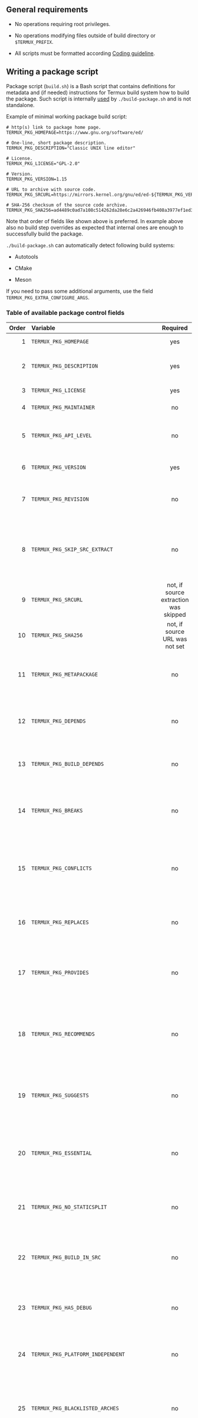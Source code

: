 ## General requirements

- No operations requiring root privileges.

- No operations modifying files outside of build directory or `$TERMUX_PREFIX`.

- All scripts must be formatted according [Coding guideline](./Coding-guideline).

## Writing a package script

Package script (`build.sh`) is a Bash script that contains definitions for
metadata and (if needed) instructions for Termux build system how to build the
package. Such script is internally [used](./Building-packages#understanding-build-process)
by `./build-package.sh` and is not standalone.

Example of minimal working package build script:
```
# http(s) link to package home page.
TERMUX_PKG_HOMEPAGE=https://www.gnu.org/software/ed/

# One-line, short package description.
TERMUX_PKG_DESCRIPTION="Classic UNIX line editor"

# License.
TERMUX_PKG_LICENSE="GPL-2.0"

# Version.
TERMUX_PKG_VERSION=1.15

# URL to archive with source code.
TERMUX_PKG_SRCURL=https://mirrors.kernel.org/gnu/ed/ed-${TERMUX_PKG_VERSION}.tar.lz

# SHA-256 checksum of the source code archive.
TERMUX_PKG_SHA256=ad4489c0ad7a108c514262da28e6c2a426946fb408a3977ef1ed34308bdfd174
```
Note that order of fields like shown above is preferred. In example above also
no build step overrides as expected that internal ones are enough to successfully
build the package.

`./build-package.sh` can automatically detect following build systems:

- Autotools

- CMake

- Meson

If you need to pass some additional arguments, use the field
`TERMUX_PKG_EXTRA_CONFIGURE_ARGS`.

### Table of available package control fields

| Order | Variable | Required | Description |
| -----:|:-------- |:--------:|:----------- |
| 1     | `TERMUX_PKG_HOMEPAGE` | yes | Home page URL. |
| 2     | `TERMUX_PKG_DESCRIPTION` | yes | Short, one-line description of package. |
| 3     | `TERMUX_PKG_LICENSE` | yes | Package license. |
| 4     | `TERMUX_PKG_MAINTAINER` | no | Package maintainer. |
| 5     | `TERMUX_PKG_API_LEVEL` | no | Android API level for which package should be compiled. |
| 6     | `TERMUX_PKG_VERSION` | yes | Original package version. |
| 7     | `TERMUX_PKG_REVISION` | no | Package revision. Bumped on each package rebuild. |
| 8     | `TERMUX_PKG_SKIP_SRC_EXTRACT` | no | Whether to omit source code downloading and extraction. Default is **false**. |
| 9     | `TERMUX_PKG_SRCURL` | not, if source extraction was skipped | URL from which source archive should be downloaded. |
| 10    | `TERMUX_PKG_SHA256` | not, if source URL was not set | SHA-256 checksum of source archive. |
| 11    | `TERMUX_PKG_METAPACKAGE` | no | Whether to make package treated as metapackage. Default is **false**. |
| 12    | `TERMUX_PKG_DEPENDS` | no | Comma-separated list of dependency package names. |
| 13    | `TERMUX_PKG_BUILD_DEPENDS` | no | Comma-separated list of build-time only dependencies. |
| 14    | `TERMUX_PKG_BREAKS` | no | Comma-separated list of packages that are incompatible with the current one. |
| 15    | `TERMUX_PKG_CONFLICTS` | no | Comma-separated list of packages which have file name collisions with the current one. |
| 16    | `TERMUX_PKG_REPLACES` | no | Comma-separated list of packages being replaced by current one. |
| 17    | `TERMUX_PKG_PROVIDES` | no | Comma-separated list of virtual packages being provided by current one. |
| 18    | `TERMUX_PKG_RECOMMENDS` | no | Comma-separated list of non-absolute dependencies - packages usually used with the current one. |
| 19    | `TERMUX_PKG_SUGGESTS` | no | Comma-separated list of packages that are related to or enhance the current one. |
| 20    | `TERMUX_PKG_ESSENTIAL` | no | Whether to treat package as essential which cannot be uninstalled in usual way. Default is **false**. |
| 21    | `TERMUX_PKG_NO_STATICSPLIT` | no | Whether to split static libraries into a subpackage. Default is **false**. |
| 22    | `TERMUX_PKG_BUILD_IN_SRC` | no | Whether to perform build in a source code directory. Default is **false**. |
| 23    | `TERMUX_PKG_HAS_DEBUG` | no | Whether debug builds are possible for package. Default is **true**. |
| 24    | `TERMUX_PKG_PLATFORM_INDEPENDENT` | no | Whether to treat package as platform independent. Default is **false**. |
| 25    | `TERMUX_PKG_BLACKLISTED_ARCHES` | no | Comma-separated list of CPU architectures for which package cannot be compiled. |
| 26    | `TERMUX_PKG_HOSTBUILD` | no | Whether package require building for host. Default is **false**. |
| 27    | `TERMUX_PKG_FORCE_CMAKE` | no | Whether to force use CMake even if Autotools configure script available. Default is **false**. |
| 28    | `TERMUX_PKG_EXTRA_CONFIGURE_ARGS` | no | Extra arguments passed to build system configuration utility. |
| 29    | `TERMUX_PKG_EXTRA_HOSTBUILD_CONFIGURE_ARGS` | no | Extra arguments passed to build system configuration utility when performing host build. |
| 30    | `TERMUX_PKG_EXTRA_MAKE_ARGS` | no | Extra arguments passed to utility `make`. |
| 31    | `TERMUX_PKG_MAKE_INSTALL_TARGET` | no | Equivalent for `install` argument passed to utility `make` in the installation process. |
| 32    | `TERMUX_PKG_RM_AFTER_INSTALL` | no | List of files that should be removed after installation process. |
| 33    | `TERMUX_PKG_CONFFILES` | no | A space or newline separated list of package configuration files that should not be overwritten on update. |

### Table of available build step overrides

Complete reference for all build steps can be found in
[Building packages](./Building-packages#build-steps-reference).

| Execution order | Function name | Description |
| ---------------:|:-------------:|:----------- |
| 1               | `termux_step_extract_package` | Obtain package sources and put them to relevant directory. |
| 2               | `termux_step_post_extract_package` | Hook to run commands immediately after extracting sources. |
| 3               | `termux_step_handle_host_build` | Determine whether a host build is required. |
| 4               | `termux_step_host_build` | Perform a host build. |
| 5               | `termux_step_pre_configure` | Hook to run commands before source configuration. |
| 6               | `termux_step_configure` | Configure sources. By default, it determines build system automatically. |
| 7               | `termux_step_post_configure` | Hook to run commands immediately after configuration. |
| 8               | `termux_step_make` | Compile the source code. |
| 9               | `termux_step_make_install` | Install the compiled artifacts. |
| 10              | `termux_step_post_make_install` | Hook to run commands immediately after installation. |
| 11              | `termux_step_install_license` | Link or copy package-specific LICENSE to `./share/doc/$TERMUX_PKG_NAME`. |
| 12              | `termux_step_post_massage` | Final hook before creating `*.deb` file(s). |
| 13              | `termux_step_create_debscripts` | Create maintainer scripts, e.g. pre/post installation hooks. |

## Writing a subpackage script

Subpackage definitions are often used to move optional parts of installation to
a separate packages. For example, some libraries come with utilities which may
not be used by end user. Thus we can move these utilities to a separate package
and reduce installation size in case when library package was installed as
dependency.

Minimal subpackage script consist of the following fields:
```
TERMUX_SUBPKG_DESCRIPTION= # Sub-package description
TERMUX_SUBPKG_INCLUDE="" # List of files (either space or newline separated) to include in subpackage
```
Order above is preferred as include list may be long.

Subpackage script must be located in same directory as `build.sh` and have file
name in the following format:
```
{subpackage name}.subpackage.sh
```
Note that its name cannot be same as of parent package.

Additional notes about subpackages:

- Subpackages always have version equal to parent package.

- Subpackages for static libraries are created automatically.

### Table of available subpackage control fields

| Order | Variable | Required | Description |
| -----:|:-------- |:--------:|:----------- |
| 1     | `TERMUX_SUBPKG_DESCRIPTION` | yes | Short, one-line description of subpackage. |
| 2     | `TERMUX_SUBPKG_DEPEND_ON_PARENT` | no | Specifies way how subpackage should depend on parent. See [Subpackage dependencies](#subpackage-dependencies) for more information. |
| 3     | `TERMUX_SUBPKG_DEPENDS` | no | Comma-separated list of subpackage dependencies. |
| 4     | `TERMUX_SUBPKG_BREAKS` | no | Comma-separated list of packages that are incompatible with the current one. |
| 5     | `TERMUX_SUBPKG_CONFLICTS` | no | Comma-separated list of packages which have file name collisions with the current one. |
| 6     | `TERMUX_SUBPKG_REPLACES` | no | Comma-separated list of packages being replaced by current one. |
| 7     | `TERMUX_SUBPKG_ESSENTIAL` | no | Whether to treat subpackage as essential which cannot be uninstalled in usual way. Default is **false**. |
| 8     | `TERMUX_SUBPKG_PLATFORM_INDEPENDENT` | no | Whether to treat subpackage as platform independent. Default is **false**. |
| 9     | `TERMUX_SUBPKG_INCLUDE` | yes | A space or newline separated list of files to be included in subpackage. |
| 10    | `TERMUX_SUBPKG_CONFFILES` | no | A space or newline separated list of package configuration files that should not be overwritten on update. |

#### Subpackage dependencies

By default subpackage depends only on parent package with current version. This
behaviour can be changed by setting variable `TERMUX_SUBPKG_DEPEND_ON_PARENT`.

Allowed values are:

- `deps` - subpackage will depend on dependencies of parent package.

- `unversioned` - subpackage will depend on parent package without specified
  version.

## Reserved variables in package scripts

Among with variables listed above (i.e. control fields), certain variables have
special purpose and used internally by `./build-package.sh`. They should not
be modified in runtime unless there is a good reason.

- `TERMUX_ON_DEVICE_BUILD` - If set, assume that building on device.

- `TERMUX_BUILD_IGNORE_LOCK` - If set to `true`, ignore build process lock.

- `TERMUX_BUILD_LOCK_FILE` - Path to build process lock file.

- `TERMUX_HOST_PLATFORM` - Host platform definition. Usually `$TERMUX_ARCH-linux-android`.

- `TERMUX_PKG_BUILDDIR` - Path to build directory of current package.

- `TERMUX_PKG_BUILDER_DIR` - Path to directory where located `build.sh` of
  current package.

- `TERMUX_PKG_BUILDER_SCRIPT` - Path to `build.sh` of current package.

- `TERMUX_PKG_CACHEDIR` - Path to source cache directory of current package.

- `TERMUX_PKG_MASSAGEDIR` - Path to directory where package content will be
  extracted from `$TERMUX_PREFIX`.

- `TERMUX_PKG_PACKAGEDIR` - Path to directory where components of `*.deb` archive
  of current package will be created.

- `TERMUX_PKG_SRCDIR` - Path to source directory of current package.

- `TERMUX_PKG_TMPDIR` - Path to temporary directory specific for current package.

- `TERMUX_COMMON_CACHEDIR` - Path to global cache directory where build tools
  are stored.

- `TERMUX_SCRIPTDIR` - Path to directory with utility scripts.

- `TERMUX_PKG_NAME` - Name of current package.

- `TERMUX_REPO_URL` - Array of APT repository URLs from which dependencies will
  be downloaded if `./build-package.sh` got option `-i` or `-I`.

- `TERMUX_REPO_DISTRIBUTION` - Array of distribution names in addition for
  `TERMUX_REPO_URL`.

- `TERMUX_REPO_COMPONENT` - Array of repository component names in addition for
  `TERMUX_REPO_URL`.
